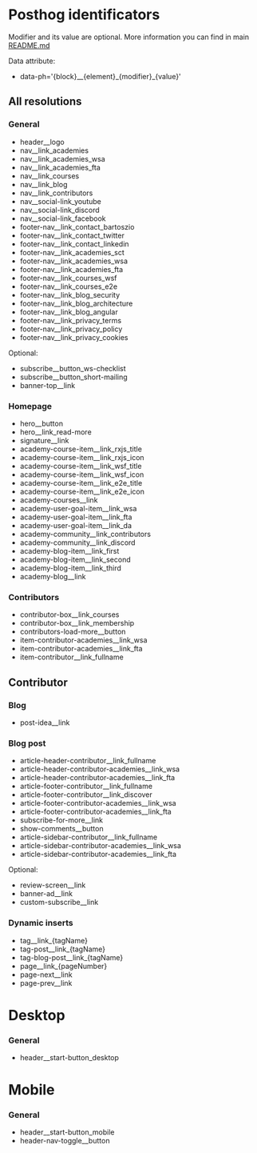 # Posthog identificators
Modifier and its value are optional.  More information you can find in main [README.md](https://github.com/bartosz-io/dev-academy-2.0/blob/main/README.md)

Data attribute:
- data-ph='{block}__{element}\_{modifier}_{value}'

## All resolutions
### General
- header__logo
- nav__link_academies
- nav__link_academies_wsa
- nav__link_academies_fta
- nav__link_courses
- nav__link_blog
- nav__link_contributors
- nav__social-link_youtube
- nav__social-link_discord
- nav__social-link_facebook
- footer-nav__link_contact_bartoszio
- footer-nav__link_contact_twitter
- footer-nav__link_contact_linkedin
- footer-nav__link_academies_sct
- footer-nav__link_academies_wsa
- footer-nav__link_academies_fta
- footer-nav__link_courses_wsf
- footer-nav__link_courses_e2e
- footer-nav__link_blog_security
- footer-nav__link_blog_architecture
- footer-nav__link_blog_angular
- footer-nav__link_privacy_terms
- footer-nav__link_privacy_policy
- footer-nav__link_privacy_cookies

Optional:

- subscribe__button_ws-checklist
- subscribe__button_short-mailing
- banner-top__link

### Homepage
- hero__button
- hero__link_read-more
- signature__link
- academy-course-item__link_rxjs_title
- academy-course-item__link_rxjs_icon
- academy-course-item__link_wsf_title
- academy-course-item__link_wsf_icon
- academy-course-item__link_e2e_title
- academy-course-item__link_e2e_icon
- academy-courses__link
- academy-user-goal-item__link_wsa
- academy-user-goal-item__link_fta
- academy-user-goal-item__link_da
- academy-community__link_contributors
- academy-community__link_discord
- academy-blog-item__link_first
- academy-blog-item__link_second
- academy-blog-item__link_third
- academy-blog__link

### Contributors
- contributor-box__link_courses
- contributor-box__link_membership
- contributors-load-more__button
- item-contributor-academies__link_wsa
- item-contributor-academies__link_fta
- item-contributor__link_fullname

## Contributor

### Blog
- post-idea__link

### Blog post
- article-header-contributor__link_fullname
- article-header-contributor-academies__link_wsa
- article-header-contributor-academies__link_fta
- article-footer-contributor__link_fullname
- article-footer-contributor__link_discover
- article-footer-contributor-academies__link_wsa
- article-footer-contributor-academies__link_fta
- subscribe-for-more__link
- show-comments__button
- article-sidebar-contributor__link_fullname
- article-sidebar-contributor-academies__link_wsa
- article-sidebar-contributor-academies__link_fta

Optional:

- review-screen__link
- banner-ad__link
- custom-subscribe__link

### Dynamic inserts
- tag__link_{tagName}
- tag-post__link_{tagName}
- tag-blog-post__link_{tagName}
- page__link_{pageNumber}
- page-next__link
- page-prev__link

# Desktop
### General
- header__start-button_desktop

# Mobile
### General
- header__start-button_mobile
- header-nav-toggle__button